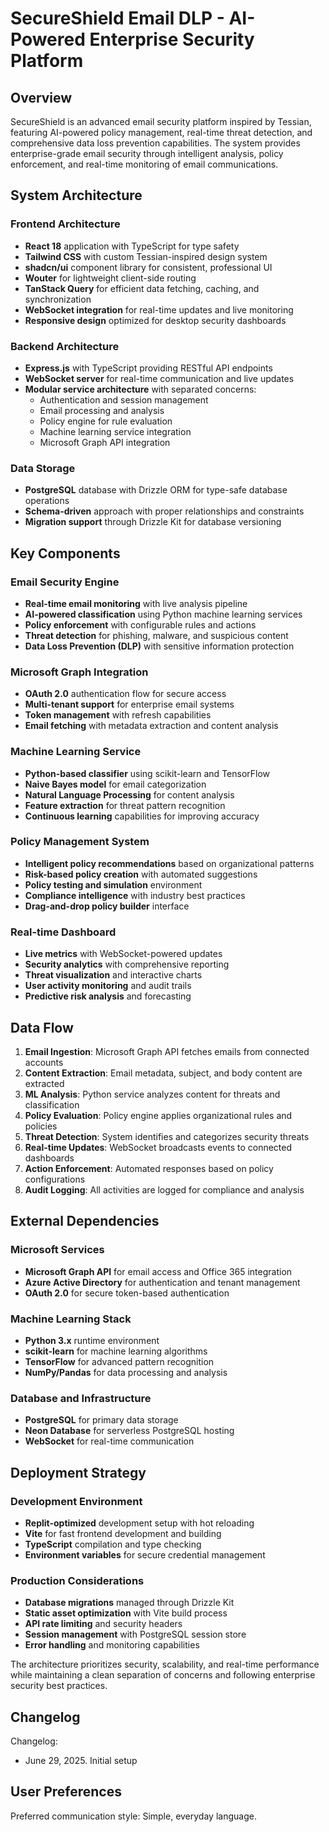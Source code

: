 # SecureShield Email DLP - AI-Powered Enterprise Security Platform

## Overview

SecureShield is an advanced email security platform inspired by Tessian, featuring AI-powered policy management, real-time threat detection, and comprehensive data loss prevention capabilities. The system provides enterprise-grade email security through intelligent analysis, policy enforcement, and real-time monitoring of email communications.

## System Architecture

### Frontend Architecture
- **React 18** application with TypeScript for type safety
- **Tailwind CSS** with custom Tessian-inspired design system
- **shadcn/ui** component library for consistent, professional UI
- **Wouter** for lightweight client-side routing
- **TanStack Query** for efficient data fetching, caching, and synchronization
- **WebSocket integration** for real-time updates and live monitoring
- **Responsive design** optimized for desktop security dashboards

### Backend Architecture
- **Express.js** with TypeScript providing RESTful API endpoints
- **WebSocket server** for real-time communication and live updates
- **Modular service architecture** with separated concerns:
  - Authentication and session management
  - Email processing and analysis
  - Policy engine for rule evaluation
  - Machine learning service integration
  - Microsoft Graph API integration

### Data Storage
- **PostgreSQL** database with Drizzle ORM for type-safe database operations
- **Schema-driven** approach with proper relationships and constraints
- **Migration support** through Drizzle Kit for database versioning

## Key Components

### Email Security Engine
- **Real-time email monitoring** with live analysis pipeline
- **AI-powered classification** using Python machine learning services
- **Policy enforcement** with configurable rules and actions
- **Threat detection** for phishing, malware, and suspicious content
- **Data Loss Prevention (DLP)** with sensitive information protection

### Microsoft Graph Integration
- **OAuth 2.0** authentication flow for secure access
- **Multi-tenant support** for enterprise email systems
- **Token management** with refresh capabilities
- **Email fetching** with metadata extraction and content analysis

### Machine Learning Service
- **Python-based classifier** using scikit-learn and TensorFlow
- **Naive Bayes model** for email categorization
- **Natural Language Processing** for content analysis
- **Feature extraction** for threat pattern recognition
- **Continuous learning** capabilities for improving accuracy

### Policy Management System
- **Intelligent policy recommendations** based on organizational patterns
- **Risk-based policy creation** with automated suggestions
- **Policy testing and simulation** environment
- **Compliance intelligence** with industry best practices
- **Drag-and-drop policy builder** interface

### Real-time Dashboard
- **Live metrics** with WebSocket-powered updates
- **Security analytics** with comprehensive reporting
- **Threat visualization** and interactive charts
- **User activity monitoring** and audit trails
- **Predictive risk analysis** and forecasting

## Data Flow

1. **Email Ingestion**: Microsoft Graph API fetches emails from connected accounts
2. **Content Extraction**: Email metadata, subject, and body content are extracted
3. **ML Analysis**: Python service analyzes content for threats and classification
4. **Policy Evaluation**: Policy engine applies organizational rules and policies
5. **Threat Detection**: System identifies and categorizes security threats
6. **Real-time Updates**: WebSocket broadcasts events to connected dashboards
7. **Action Enforcement**: Automated responses based on policy configurations
8. **Audit Logging**: All activities are logged for compliance and analysis

## External Dependencies

### Microsoft Services
- **Microsoft Graph API** for email access and Office 365 integration
- **Azure Active Directory** for authentication and tenant management
- **OAuth 2.0** for secure token-based authentication

### Machine Learning Stack
- **Python 3.x** runtime environment
- **scikit-learn** for machine learning algorithms
- **TensorFlow** for advanced pattern recognition
- **NumPy/Pandas** for data processing and analysis

### Database and Infrastructure
- **PostgreSQL** for primary data storage
- **Neon Database** for serverless PostgreSQL hosting
- **WebSocket** for real-time communication

## Deployment Strategy

### Development Environment
- **Replit-optimized** development setup with hot reloading
- **Vite** for fast frontend development and building
- **TypeScript** compilation and type checking
- **Environment variables** for secure credential management

### Production Considerations
- **Database migrations** managed through Drizzle Kit
- **Static asset optimization** with Vite build process
- **API rate limiting** and security headers
- **Session management** with PostgreSQL session store
- **Error handling** and monitoring capabilities

The architecture prioritizes security, scalability, and real-time performance while maintaining a clean separation of concerns and following enterprise security best practices.

## Changelog

Changelog:
- June 29, 2025. Initial setup

## User Preferences

Preferred communication style: Simple, everyday language.